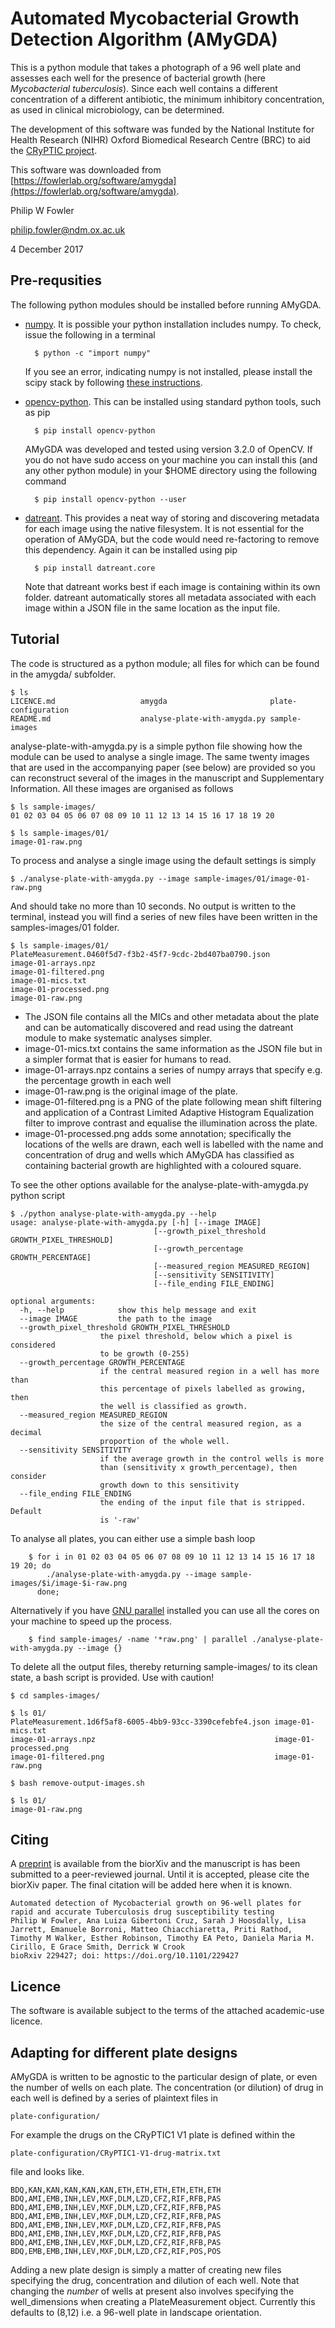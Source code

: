 # Automated Mycobacterial Growth Detection Algorithm (AMyGDA)

This is a python module that takes a photograph of a 96 well plate and assesses each well for the presence of bacterial growth (here *Mycobacterial tuberculosis*). Since each well contains a different concentration of a different antibiotic, the minimum inhibitory concentration, as used in clinical microbiology, can be determined.

The development of this software was funded by the National Institute for Health Research (NIHR) Oxford Biomedical Research Centre (BRC) to aid the [CRyPTIC project](http://www.crypticproject.org).

This software was downloaded from [https://fowlerlab.org/software/amygda](https://fowlerlab.org/software/amygda).

Philip W Fowler

philip.fowler@ndm.ox.ac.uk

4 December 2017

## Pre-requsities

The following python modules should be installed before running AMyGDA.

- [numpy](http://www.numpy.org). It is possible your python installation includes numpy. To check, issue the following in a terminal

		$ python -c "import numpy"

	If you see an error, indicating numpy is not installed, please install the scipy stack by following [these instructions](https://www.scipy.org/install.html).

- [opencv-python](https://pypi.python.org/pypi/opencv-python). This can be installed using  standard python tools, such as pip

		$ pip install opencv-python
	AMyGDA was developed and tested using version 3.2.0 of OpenCV. If you do not have sudo access on your machine you can install this (and any other python module) in your $HOME directory using the following command
	
		$ pip install opencv-python --user	

- [datreant](http://datreant.readthedocs.io/en/latest/). This provides a neat way of storing and discovering metadata for each image using the native filesystem. It is not essential for the operation of AMyGDA, but the code would need re-factoring to remove this dependency. Again it can be installed using pip

		$ pip install datreant.core  
		
	Note that datreant works best if each image is containing within its own folder. datreant automatically stores all metadata associated with each image within a JSON file in the same location as the input file. 

## Tutorial

The code is structured as a python module; all files for which can be found in the amygda/ subfolder. 

	$ ls
	LICENCE.md                   amygda                       plate-configuration
	README.md                    analyse-plate-with-amygda.py sample-images

analyse-plate-with-amygda.py is a simple python file showing how the module can be used to analyse a single image. The same twenty images that are used in the accompanying paper (see below) are provided so you can reconstruct several of the images in the manuscript and Supplementary Information. All these images are organised as follows 

	$ ls sample-images/
	01 02 03 04 05 06 07 08 09 10 11 12 13 14 15 16 17 18 19 20
	
	$ ls sample-images/01/
	image-01-raw.png

To process and analyse a single image using the default settings is simply

	$ ./analyse-plate-with-amygda.py --image sample-images/01/image-01-raw.png 
	
And should take no more than 10 seconds. No output is written to the terminal, instead you will find a series of new files have been written in the samples-images/01 folder.

	$ ls sample-images/01/
	PlateMeasurement.0460f5d7-f3b2-45f7-9cdc-2bd407ba0790.json
	image-01-arrays.npz
	image-01-filtered.png
	image-01-mics.txt
	image-01-processed.png
	image-01-raw.png	

* The JSON file contains all the MICs and other metadata about the plate and can be automatically discovered and read using the datreant module to make systematic analyses simpler. 
* image-01-mics.txt contains the same information as the JSON file but in a simpler format that is easier for humans to read.
* image-01-arrays.npz contains a series of numpy arrays that specify e.g. the percentage growth in each well
* image-01-raw.png is the original image of the plate.
* image-01-filtered.png is a PNG of the plate following mean shift filtering and application of a Contrast Limited Adaptive Histogram Equalization filter to improve contrast and equalise the illumination across the plate.
* image-01-processed.png adds some annotation; specifically the locations of the wells are drawn, each well is labelled with the name and concentration of drug and wells which AMyGDA has classified as containing bacterial growth are highlighted with a coloured square. 

To see the other options available for the analyse-plate-with-amygda.py python script

	$ ./python analyse-plate-with-amygda.py --help
	usage: analyse-plate-with-amygda.py [-h] [--image IMAGE]
                                    [--growth_pixel_threshold GROWTH_PIXEL_THRESHOLD]
                                    [--growth_percentage GROWTH_PERCENTAGE]
                                    [--measured_region MEASURED_REGION]
                                    [--sensitivity SENSITIVITY]
                                    [--file_ending FILE_ENDING]

	optional arguments:
	  -h, --help            show this help message and exit
	  --image IMAGE         the path to the image
	  --growth_pixel_threshold GROWTH_PIXEL_THRESHOLD
                        the pixel threshold, below which a pixel is considered
                        to be growth (0-255)
	  --growth_percentage GROWTH_PERCENTAGE
                        if the central measured region in a well has more than
                        this percentage of pixels labelled as growing, then
                        the well is classified as growth.
	  --measured_region MEASURED_REGION
                        the size of the central measured region, as a decimal
                        proportion of the whole well.
	  --sensitivity SENSITIVITY
                        if the average growth in the control wells is more
                        than (sensitivity x growth_percentage), then consider
                        growth down to this sensitivity
	  --file_ending FILE_ENDING
                        the ending of the input file that is stripped. Default
                        is '-raw'

To analyse all plates, you can either use a simple bash loop
	
		$ for i in 01 02 03 04 05 06 07 08 09 10 11 12 13 14 15 16 17 18 19 20; do
			./analyse-plate-with-amygda.py --image sample-images/$i/image-$i-raw.png
		  done;
	
Alternatively if you have [GNU parallel](https://www.gnu.org/software/parallel/) installed you can use all the cores on your machine to speed up the process.

		$ find sample-images/ -name '*raw.png' | parallel ./analyse-plate-with-amygda.py --image {}	

To delete all the output files, thereby returning sample-images/ to its clean state, a bash script is provided. Use with caution!

	$ cd samples-images/
	
	$ ls 01/
	PlateMeasurement.1d6f5af8-6005-4bb9-93cc-3390cefebfe4.json image-01-mics.txt
	image-01-arrays.npz                                        image-01-processed.png
	image-01-filtered.png                                      image-01-raw.png
	
	$ bash remove-output-images.sh
	
	$ ls 01/
	image-01-raw.png
	
	
## Citing

A [preprint](https://doi.org/10.1101/229427) is available from the biorXiv and the manuscript is has been submitted to a peer-reviewed journal. Until it is accepted, please cite the biorXiv paper. The final citation will be added here when it is known.

	Automated detection of Mycobacterial growth on 96-well plates for rapid and accurate Tuberculosis drug susceptibility testing
	Philip W Fowler, Ana Luiza Gibertoni Cruz, Sarah J Hoosdally, Lisa Jarrett, Emanuele Borroni, Matteo Chiacchiaretta, Priti Rathod, Timothy M Walker, Esther Robinson, Timothy EA Peto, Daniela Maria M. Cirillo, E Grace Smith, Derrick W Crook
	bioRxiv 229427; doi: https://doi.org/10.1101/229427

## Licence

The software is available subject to the terms of the attached academic-use licence.

## Adapting for different plate designs

AMyGDA is written to be agnostic to the particular design of plate, or even the number of wells on each plate. The concentration (or dilution) of drug in each well is defined by a series of plaintext files in 

	plate-configuration/
	
For example the drugs on the CRyPTIC1 V1 plate is defined within the 

	plate-configuration/CRyPTIC1-V1-drug-matrix.txt

file and looks like.

	BDQ,KAN,KAN,KAN,KAN,KAN,ETH,ETH,ETH,ETH,ETH,ETH
	BDQ,AMI,EMB,INH,LEV,MXF,DLM,LZD,CFZ,RIF,RFB,PAS
	BDQ,AMI,EMB,INH,LEV,MXF,DLM,LZD,CFZ,RIF,RFB,PAS
	BDQ,AMI,EMB,INH,LEV,MXF,DLM,LZD,CFZ,RIF,RFB,PAS
	BDQ,AMI,EMB,INH,LEV,MXF,DLM,LZD,CFZ,RIF,RFB,PAS
	BDQ,AMI,EMB,INH,LEV,MXF,DLM,LZD,CFZ,RIF,RFB,PAS
	BDQ,AMI,EMB,INH,LEV,MXF,DLM,LZD,CFZ,RIF,RFB,PAS
	BDQ,EMB,EMB,INH,LEV,MXF,DLM,LZD,CFZ,RIF,POS,POS	
Adding a new plate design is simply a matter of creating new files specifying the drug, concentration and dilution of each well. Note that changing the *number* of wells at present also involves specifying the well_dimensions when creating a PlateMeasurement object. Currently this defaults to (8,12) i.e. a 96-well plate in landscape orientation.
